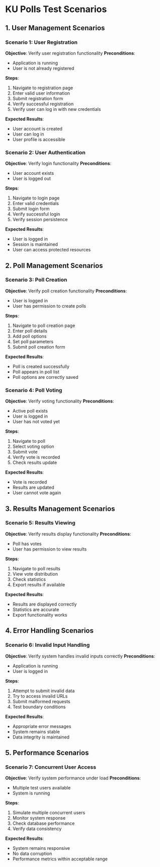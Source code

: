 # KU Polls Test Scenarios

## 1. User Management Scenarios

### Scenario 1: User Registration
**Objective**: Verify user registration functionality
**Preconditions**: 
- Application is running
- User is not already registered

**Steps**:
1. Navigate to registration page
2. Enter valid user information
3. Submit registration form
4. Verify successful registration
5. Verify user can log in with new credentials

**Expected Results**:
- User account is created
- User can log in
- User profile is accessible

### Scenario 2: User Authentication
**Objective**: Verify login functionality
**Preconditions**:
- User account exists
- User is logged out

**Steps**:
1. Navigate to login page
2. Enter valid credentials
3. Submit login form
4. Verify successful login
5. Verify session persistence

**Expected Results**:
- User is logged in
- Session is maintained
- User can access protected resources

## 2. Poll Management Scenarios

### Scenario 3: Poll Creation
**Objective**: Verify poll creation functionality
**Preconditions**:
- User is logged in
- User has permission to create polls

**Steps**:
1. Navigate to poll creation page
2. Enter poll details
3. Add poll options
4. Set poll parameters
5. Submit poll creation form

**Expected Results**:
- Poll is created successfully
- Poll appears in poll list
- Poll options are correctly saved

### Scenario 4: Poll Voting
**Objective**: Verify voting functionality
**Preconditions**:
- Active poll exists
- User is logged in
- User has not voted yet

**Steps**:
1. Navigate to poll
2. Select voting option
3. Submit vote
4. Verify vote is recorded
5. Check results update

**Expected Results**:
- Vote is recorded
- Results are updated
- User cannot vote again

## 3. Results Management Scenarios

### Scenario 5: Results Viewing
**Objective**: Verify results display functionality
**Preconditions**:
- Poll has votes
- User has permission to view results

**Steps**:
1. Navigate to poll results
2. View vote distribution
3. Check statistics
4. Export results if available

**Expected Results**:
- Results are displayed correctly
- Statistics are accurate
- Export functionality works

## 4. Error Handling Scenarios

### Scenario 6: Invalid Input Handling
**Objective**: Verify system handles invalid inputs correctly
**Preconditions**:
- Application is running
- User is logged in

**Steps**:
1. Attempt to submit invalid data
2. Try to access invalid URLs
3. Submit malformed requests
4. Test boundary conditions

**Expected Results**:
- Appropriate error messages
- System remains stable
- Data integrity is maintained

## 5. Performance Scenarios

### Scenario 7: Concurrent User Access
**Objective**: Verify system performance under load
**Preconditions**:
- Multiple test users available
- System is running

**Steps**:
1. Simulate multiple concurrent users
2. Monitor system response
3. Check database performance
4. Verify data consistency

**Expected Results**:
- System remains responsive
- No data corruption
- Performance metrics within acceptable range 